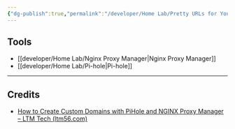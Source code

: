 ```yaml
---
{"dg-publish":true,"permalink":"/developer/Home Lab/Pretty URLs for Your Internal Network/"}
---
```


## Tools
- [[developer/Home Lab/Nginx Proxy Manager\|Nginx Proxy Manager]]
- [[developer/Home Lab/Pi-hole\|Pi-hole]]



---
## Credits 
- [How to Create Custom Domains with PiHole and NGINX Proxy Manager – LTM Tech (ltm56.com)](https://ltm56.com/how-to-create-custom-domains-with-pihole-and-nginx-proxy-manager/)